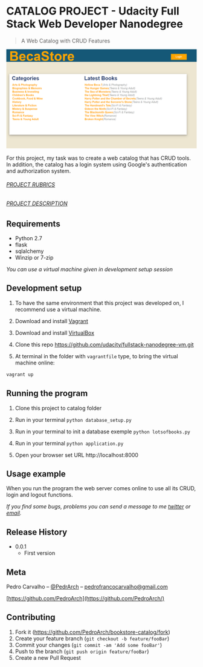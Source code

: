 
# CATALOG PROJECT - Udacity Full Stack Web Developer Nanodegree

> A Web Catalog with CRUD Features

![](screen-shot.png)

For this project, my task was to create a web catalog that has CRUD tools. In addition, the catalog has a login system using Google's authentication
and authorization system.


###### _[PROJECT RUBRICS](project-rubrics.md)_
###### _[PROJECT DESCRIPTION](project-description.md)_

## Requirements

- Python 2.7
- flask
- sqlalchemy
- Winzip or 7-zip

_You can use a virtual machine given in development setup session_

## Development setup

1. To have the same environment that this project was developed on, I recommend use a virtual machine.

2. Download and install [Vagrant](https://www.vagrantup.com/)

3. Download and install [VirtualBox](https://www.virtualbox.org/wiki/Download_Old_Builds_5_1)

4. Clone this repo https://github.com/udacity/fullstack-nanodegree-vm.git

5. At terminal in the folder with `vagrantfile` type, to bring the virtual machine online:
```sh
vagrant up
```

## Running the program

1. Clone this project to catalog folder

2. Run in your terminal ```python database_setup.py ```

3. Run in your terminal to init a database exemple ```python lotsofbooks.py ```

4. Run in your terminal  ```python application.py```

5. Open your browser set URL http://localhost:8000

## Usage example

When you run the program the web server comes online to use all its CRUD, login and logout functions.

_If you find some bugs, problems you can send a message to me [twitter] or [email]._

## Release History

* 0.0.1
   * First version

## Meta

Pedro Carvalho – [@PedrArch](https://twitter.com/PedroArch) – pedrofrancocarvalho@gmail.com

[https://github.com/PedroArch](https://github.com/PedroArch/)

## Contributing

1. Fork it (<https://github.com/PedroArch/bookstore-catalog/fork>)
2. Create your feature branch (`git checkout -b feature/fooBar`)
3. Commit your changes (`git commit -am 'Add some fooBar'`)
4. Push to the branch (`git push origin feature/fooBar`)
5. Create a new Pull Request

<!-- Markdown link & img dfn's -->
[twitter]:https://twitter.com/PedroArch
[github]:https://github.com/PedroArch
[email]: pedrofrancocarvalho@gmail.com
